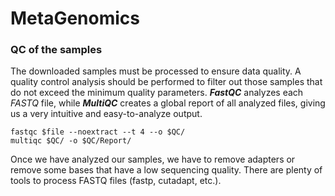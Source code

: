 # MetaGenomics


### QC of the samples
The downloaded samples must be processed to ensure data quality. A quality control analysis should be performed to filter out those samples that do not exceed the minimum quality parameters. ***FastQC*** analyzes each *FASTQ* file, while ***MultiQC*** creates a global report of all analyzed files, giving us a very intuitive and easy-to-analyze output.
```
fastqc $file --noextract --t 4 --o $QC/
multiqc $QC/ -o $QC/Report/
```
Once we have analyzed our samples, we have to remove adapters or remove some bases that have a low sequencing quality. There are plenty of tools to process FASTQ files (fastp, cutadapt, etc.). 
